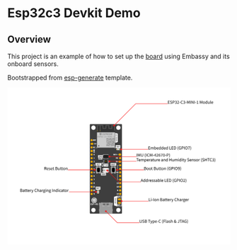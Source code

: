 # Esp32c3 Devkit Demo

## Overview

This project is an example of how to set up the [board](https://github.com/esp-rs/esp-rust-board) using Embassy and its onboard sensors.

Bootstrapped from [esp-generate](https://github.com/esp-rs/esp-generate) template.

![board](./img/rust_board_v1.2_diagram.png)
